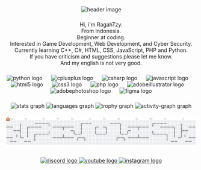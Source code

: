 <div align="center" style="pointer-events: none; cursor: default;">
  <img height="200" src="https://i.postimg.cc/W3NMnHs4/header.png" alt="header image" />
</div>

###

<p align="center">Hi, i'm RagahTzy.<br>From Indonesia.<br>Beginner at coding.<br>Interested in Game Development, Web Development, and Cyber Security.<br>Currently learning C++, C#, HTML, CSS, JavaScript, PHP and Python.<br>If you have criticism and suggestions please let me know.<br>And my english is not very good.</p>

###

<div align="center" style="pointer-events: none; cursor: default;">
  <img src="https://skillicons.dev/icons?i=py" height="40" alt="python logo" />
  <img width="15" />
  <img src="https://cdn.jsdelivr.net/gh/devicons/devicon/icons/cplusplus/cplusplus-original.svg" height="40" alt="cplusplus logo" />
  <img width="15" />
  <img src="https://cdn.jsdelivr.net/gh/devicons/devicon/icons/csharp/csharp-original.svg" height="40" alt="csharp logo" />
  <img width="15" />
  <img src="https://cdn.jsdelivr.net/gh/devicons/devicon/icons/javascript/javascript-original.svg" height="40" alt="javascript logo" />
  <img width="15" />
  <img src="https://cdn.jsdelivr.net/gh/devicons/devicon/icons/html5/html5-original.svg" height="40" alt="html5 logo" />
  <img width="15" />
  <img src="https://cdn.jsdelivr.net/gh/devicons/devicon/icons/css3/css3-original.svg" height="40" alt="css3 logo" />
  <img width="15" />
  <img src="https://cdn.jsdelivr.net/gh/devicons/devicon/icons/php/php-original.svg" height="40" alt="php logo" />
  <img width="15" />
  <img src="https://skillicons.dev/icons?i=ai" height="40" alt="adobeillustrator logo" />
  <img width="15" />
  <img src="https://skillicons.dev/icons?i=ps" height="40" alt="adobephotoshop logo" />
  <img width="15" />
  <img src="https://cdn.simpleicons.org/figma/F24E1E" height="40" alt="figma logo" />
</div>

###

<div align="center" style="pointer-events: none; cursor: default;">
  <img src="https://github-readme-stats.vercel.app/api?username=RagahTzy&hide_title=false&hide_rank=false&show_icons=true&include_all_commits=true&count_private=true&disable_animations=false&theme=gotham&locale=en&hide_border=false&order=1&custom_title=My%20Stats" height="150" alt="stats graph" />
  <img src="https://github-readme-stats.vercel.app/api/top-langs?username=RagahTzy&locale=en&hide_title=false&layout=compact&card_width=320&langs_count=5&theme=gotham&hide_border=false&order=2" height="150" alt="languages graph" />
  <img src="https://github-profile-trophy.vercel.app?username=RagahTzy&theme=darkhub&column=-1&row=1&margin-w=8&margin-h=8&no-bg=true&no-frame=true&order=4" height="150" alt="trophy graph" />
  <img src="https://github-readme-activity-graph.vercel.app/graph?username=RagahTzy&radius=16&theme=gotham&area=true&order=5&hide_border=true" height="300" alt="activity-graph graph" />
</div>

###

<picture style="pointer-events: none; cursor: default;">
  <source media="(prefers-color-scheme: dark)" srcset="https://raw.githubusercontent.com/RagahTzy/RagahTzy/output/pacman-contribution-graph-dark.svg">
  <source media="(prefers-color-scheme: light)" srcset="https://raw.githubusercontent.com/RagahTzy/RagahTzy/output/pacman-contribution-graph.svg">
  <img alt="pacman contribution graph" src="https://raw.githubusercontent.com/RagahTzy/RagahTzy/output/pacman-contribution-graph.svg">
</picture>

###

<div align="center">
  <a href="https://discord.com/users/1126518765660680323" target="_blank" rel="noopener noreferrer">
    <img src="https://raw.githubusercontent.com/maurodesouza/profile-readme-generator/master/src/assets/icons/social/discord/default.svg" width="52" height="40" alt="discord logo" />
  </a>
  <a href="https://www.youtube.com/@ahmads_brother" target="_blank" rel="noopener noreferrer">
    <img src="https://raw.githubusercontent.com/maurodesouza/profile-readme-generator/master/src/assets/icons/social/youtube/default.svg" width="52" height="40" alt="youtube logo" />
  </a>
  <a href="https://www.instagram.com/cj.rgh/" target="_blank" rel="noopener noreferrer">
    <img src="https://raw.githubusercontent.com/maurodesouza/profile-readme-generator/master/src/assets/icons/social/instagram/default.svg" width="52" height="40" alt="instagram logo" />
  </a>
</div>

###